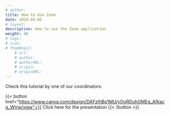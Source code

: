 ```yaml
---
# author: 
title: How to Use Zoom
date: 2024-04-05
# layout: 
description: How to use the Zoom application
weight: 40
# tags: 
# icon: 
# thumbnail: 
    # url: 
    # author: 
    # authorURL: 
    # origin: 
    # originURL: 
---
```


Check this tutorial by one of our coordinators:

{{< button href="https://www.canva.com/design/DAFzlhBq1MU/yOoRDuhGMEg_Afkacg_WVw/view">}}
Click here for the presentation
{{< /button >}}
